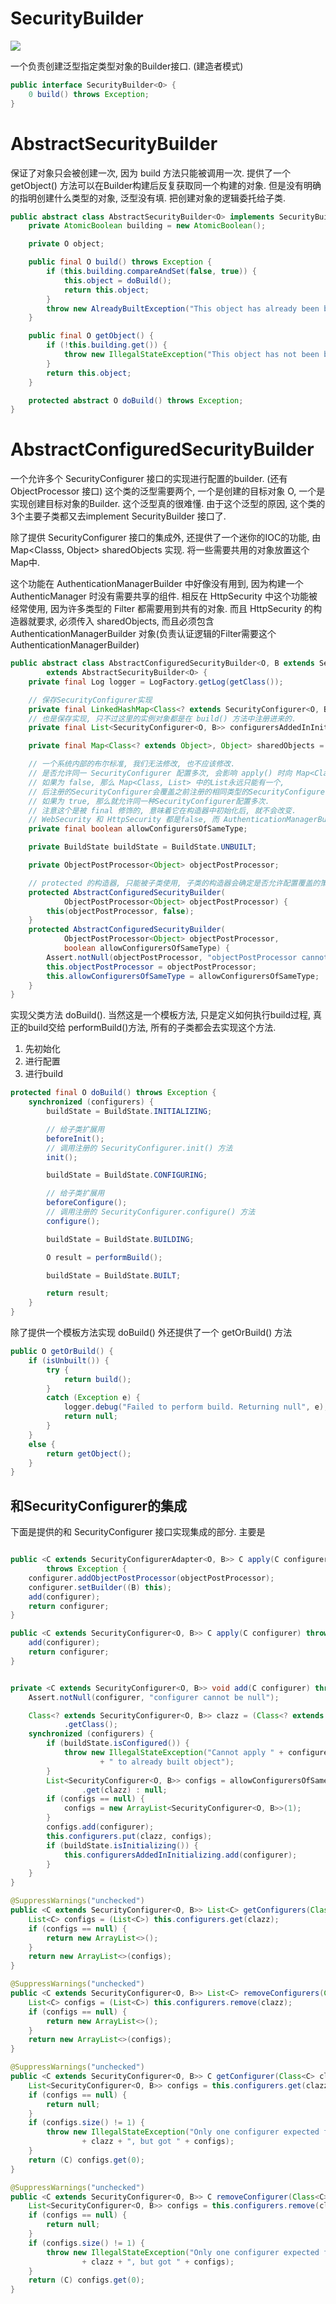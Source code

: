 # SecurityBuilder
![](SecurityBuilder.png)

一个负责创建泛型指定类型对象的Builder接口. (建造者模式)
```java
public interface SecurityBuilder<O> {
    0 build() throws Exception;
}
```
# AbstractSecurityBuilder
保证了对象只会被创建一次, 因为 build 方法只能被调用一次. 提供了一个 getObject() 方法可以在Builder构建后反复获取同一个构建的对象.
但是没有明确的指明创建什么类型的对象, 泛型没有填. 把创建对象的逻辑委托给子类.
```java
public abstract class AbstractSecurityBuilder<O> implements SecurityBuilder<O> {
	private AtomicBoolean building = new AtomicBoolean();

	private O object;

	public final O build() throws Exception {
		if (this.building.compareAndSet(false, true)) {
			this.object = doBuild();
			return this.object;
		}
		throw new AlreadyBuiltException("This object has already been built");
	}

	public final O getObject() {
		if (!this.building.get()) {
			throw new IllegalStateException("This object has not been built");
		}
		return this.object;
	}

	protected abstract O doBuild() throws Exception;
}
```


# AbstractConfiguredSecurityBuilder
一个允许多个 SecurityConfigurer 接口的实现进行配置的builder. (还有 ObjectProcessor 接口)
这个类的泛型需要两个, 一个是创建的目标对象 O, 一个是实现创建目标对象的Builder.
这个泛型真的很难懂. 
由于这个泛型的原因, 这个类的3个主要子类都又去implement SecurityBuilder 接口了.

除了提供 SecurityConfigurer 接口的集成外, 
还提供了一个迷你的IOC的功能, 由 Map\<Classs, Object> sharedObjects 实现.
将一些需要共用的对象放置这个Map中.

这个功能在 AuthenticationManagerBuilder 中好像没有用到,
因为构建一个 AuthenticManager 时没有需要共享的组件.
相反在 HttpSecurity 中这个功能被经常使用, 因为许多类型的 Filter 都需要用到共有的对象.
而且 HttpSecurity 的构造器就要求, 必须传入 sharedObjects,
而且必须包含 AuthenticationManagerBuilder 对象(负责认证逻辑的Filter需要这个AuthenticationManagerBuilder)

```java
public abstract class AbstractConfiguredSecurityBuilder<O, B extends SecurityBuilder<O>>
		extends AbstractSecurityBuilder<O> {
	private final Log logger = LogFactory.getLog(getClass());

    // 保存SecurityConfigurer实现
	private final LinkedHashMap<Class<? extends SecurityConfigurer<O, B>>, List<SecurityConfigurer<O, B>>> configurers = new LinkedHashMap<Class<? extends SecurityConfigurer<O, B>>, List<SecurityConfigurer<O, B>>>();
    // 也是保存实现, 只不过这里的实例对象都是在 build() 方法中注册进来的.
	private final List<SecurityConfigurer<O, B>> configurersAddedInInitializing = new ArrayList<SecurityConfigurer<O, B>>();

	private final Map<Class<? extends Object>, Object> sharedObjects = new HashMap<Class<? extends Object>, Object>();

    // 一个系统内部的布尔标准, 我们无法修改, 也不应该修改.
    // 是否允许同一 SecurityConfigurer 配置多次, 会影响 apply() 时向 Map<Class, List<>>添加的行为.
    // 如果为 false, 那么 Map<Class, List> 中的List永远只能有一个, 
    // 后注册的SecurityConfigurer会覆盖之前注册的相同类型的SecurityConfigurer
    // 如果为 true, 那么就允许同一种SecurityConfigurer配置多次.
    // 注意这个是被 final 修饰的, 意味着它在构造器中初始化后, 就不会改变. 
    // WebSecurity 和 HttpSecurity 都是false, 而 AuthenticationManagerBuilder 是true
	private final boolean allowConfigurersOfSameType;

	private BuildState buildState = BuildState.UNBUILT;

	private ObjectPostProcessor<Object> objectPostProcessor;

    // protected 的构造器, 只能被子类使用, 子类的构造器会确定是否允许配置覆盖的策略(布尔值)
	protected AbstractConfiguredSecurityBuilder(
			ObjectPostProcessor<Object> objectPostProcessor) {
		this(objectPostProcessor, false);
	}
	protected AbstractConfiguredSecurityBuilder(
			ObjectPostProcessor<Object> objectPostProcessor,
			boolean allowConfigurersOfSameType) {
		Assert.notNull(objectPostProcessor, "objectPostProcessor cannot be null");
		this.objectPostProcessor = objectPostProcessor;
		this.allowConfigurersOfSameType = allowConfigurersOfSameType;
	}
}
```

实现父类方法 doBuild().
当然这是一个模板方法, 只是定义如何执行build过程, 
真正的build交给 performBuild()方法, 所有的子类都会去实现这个方法.
1. 先初始化
2. 进行配置
3. 进行build
```java
protected final O doBuild() throws Exception {
    synchronized (configurers) {
        buildState = BuildState.INITIALIZING;

        // 给子类扩展用
        beforeInit();
        // 调用注册的 SecurityConfigurer.init() 方法
        init();

        buildState = BuildState.CONFIGURING;

        // 给子类扩展用
        beforeConfigure();
        // 调用注册的 SecurityConfigurer.configure() 方法
        configure();

        buildState = BuildState.BUILDING;

        O result = performBuild();

        buildState = BuildState.BUILT;

        return result;
    }
}
```

除了提供一个模板方法实现 doBuild() 外还提供了一个 getOrBuild() 方法
```java
public O getOrBuild() {
    if (isUnbuilt()) {
        try {
            return build();
        }
        catch (Exception e) {
            logger.debug("Failed to perform build. Returning null", e);
            return null;
        }
    }
    else {
        return getObject();
    }
}
```


## 和SecurityConfigurer的集成
下面是提供的和 SecurityConfigurer 接口实现集成的部分.
主要是

```java

public <C extends SecurityConfigurerAdapter<O, B>> C apply(C configurer)
        throws Exception {
    configurer.addObjectPostProcessor(objectPostProcessor);
    configurer.setBuilder((B) this);
    add(configurer);
    return configurer;
}

public <C extends SecurityConfigurer<O, B>> C apply(C configurer) throws Exception {
    add(configurer);
    return configurer;
}


private <C extends SecurityConfigurer<O, B>> void add(C configurer) throws Exception {
    Assert.notNull(configurer, "configurer cannot be null");

    Class<? extends SecurityConfigurer<O, B>> clazz = (Class<? extends SecurityConfigurer<O, B>>) configurer
            .getClass();
    synchronized (configurers) {
        if (buildState.isConfigured()) {
            throw new IllegalStateException("Cannot apply " + configurer
                    + " to already built object");
        }
        List<SecurityConfigurer<O, B>> configs = allowConfigurersOfSameType ? this.configurers
                .get(clazz) : null;
        if (configs == null) {
            configs = new ArrayList<SecurityConfigurer<O, B>>(1);
        }
        configs.add(configurer);
        this.configurers.put(clazz, configs);
        if (buildState.isInitializing()) {
            this.configurersAddedInInitializing.add(configurer);
        }
    }
}

@SuppressWarnings("unchecked")
public <C extends SecurityConfigurer<O, B>> List<C> getConfigurers(Class<C> clazz) {
    List<C> configs = (List<C>) this.configurers.get(clazz);
    if (configs == null) {
        return new ArrayList<>();
    }
    return new ArrayList<>(configs);
}

@SuppressWarnings("unchecked")
public <C extends SecurityConfigurer<O, B>> List<C> removeConfigurers(Class<C> clazz) {
    List<C> configs = (List<C>) this.configurers.remove(clazz);
    if (configs == null) {
        return new ArrayList<>();
    }
    return new ArrayList<>(configs);
}

@SuppressWarnings("unchecked")
public <C extends SecurityConfigurer<O, B>> C getConfigurer(Class<C> clazz) {
    List<SecurityConfigurer<O, B>> configs = this.configurers.get(clazz);
    if (configs == null) {
        return null;
    }
    if (configs.size() != 1) {
        throw new IllegalStateException("Only one configurer expected for type "
                + clazz + ", but got " + configs);
    }
    return (C) configs.get(0);
}

@SuppressWarnings("unchecked")
public <C extends SecurityConfigurer<O, B>> C removeConfigurer(Class<C> clazz) {
    List<SecurityConfigurer<O, B>> configs = this.configurers.remove(clazz);
    if (configs == null) {
        return null;
    }
    if (configs.size() != 1) {
        throw new IllegalStateException("Only one configurer expected for type "
                + clazz + ", but got " + configs);
    }
    return (C) configs.get(0);
}
```
